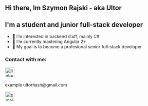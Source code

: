 ## Hi there, Im Szymon Rajski - aka Ultor
## I'm a student and junior full-stack developer
- 👀 I’m interested in backend stuff, mainly C#
- 🌱 I’m currently mastering Angular 2+
- 🥅 My goal is to become a profesional senior full-stack developer

### Contact with me:
[<img align="left" alt="linkedin" width="30px" src="https://www.svgrepo.com/show/57068/linkedin.svg" />][linkedin]
<br />
<br />
<div style="display: inline">example</div> ultorhash@gmail.com

[<img align="left" alt="email" width="30px" src="https://www.svgrepo.com/show/56752/email.svg" />][email]

[linkedin]: https://www.linkedin.com/in/szymon-rajski-73177a21a/
[email]: https://mail.google.com/
